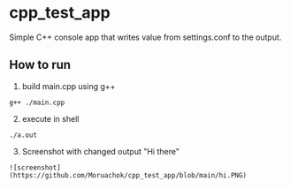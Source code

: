# cpp_test_app
Simple C++ console app that writes value from settings.conf to the output.

## How to run
1. build main.cpp using g++
``` shell
g++ ./main.cpp
```

2. execute in shell
``` shell
./a.out
```


3. Screenshot with changed output "Hi there"
```
![screenshot](https://github.com/Moruachok/cpp_test_app/blob/main/hi.PNG)
```

